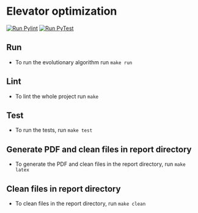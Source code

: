 # Elevator optimization

[![Run Pylint](https://github.com/Civil-Data/Grupp24/actions/workflows/pylint.yml/badge.svg)](https://github.com/Civil-Data/Grupp24/actions/workflows/pylint.yml) [![Run PyTest](https://github.com/Civil-Data/Grupp24/actions/workflows/pytest.yml/badge.svg)](https://github.com/Civil-Data/Grupp24/actions/workflows/pytest.yml)

## Run

- To run the evolutionary algorithm run `make run`

## Lint

- To lint the whole project run `make`

## Test

- To run the tests, run `make test`

## Generate PDF and clean files in report directory

- To generate the PDF and clean files in the report directory, run `make latex`

## Clean files in report directory

- To clean files in the report directory, run `make clean`
